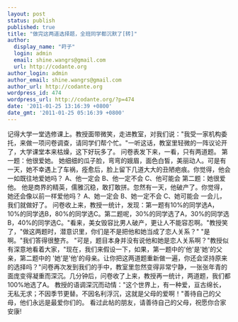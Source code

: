 ```yaml
---
layout: post
status: publish
published: true
title: "做完这两道选择题，全班同学都沉默了[转]"
author:
  display_name: "莳子"
  login: admin
  email: shine.wangrs@gmail.com
  url: http://codante.org
author_login: admin
author_email: shine.wangrs@gmail.com
author_url: http://codante.org
wordpress_id: 474
wordpress_url: http://codante.org/?p=474
date: '2011-01-25 13:16:39 +0800'
date_gmt: '2011-01-25 05:16:39 +0800'
---
```


记得大学一堂选修课上。教授面带微笑，走进教室，对我们说："我受一家机构委托，来做一项问卷调查，请同学们帮个忙。"一听这话，教室里轻微的一阵议论开了，大学课堂本来枯燥，这下好玩多了。
问卷表发下来，一看，只有两道题。
第一题：他很爱她。
她细细的瓜子脸，弯弯的娥眉，面色白皙，美丽动人。可是有一天，她不幸遇上了车祸，痊愈后，脸上留下几道大大的丑陋疤痕。你觉得，他会一如既往地爱她吗？
A、他一定会 B、他一定不会 C、他可能会
第二题：她很爱他。
他是商界的精英，儒雅沉稳，敢打敢拼。忽然有一天，他破产了。你觉得，她还会像以前一样爱他吗？
A、她一定会 B、她一定不会 C、她可能会
一会儿，我们就做好了。
问卷收上来，教授一统计，发现：第一题有10%的同学选A，10%的同学选B，80%的同学选C。第二题呢，30%的同学选了A，30%的同学选 B，40%的同学选C。"看来，美女毁容比男人破产，更让人不能容忍啊。"教授笑了，"做这两题时，潜意识里，你们是不是把他和她当成了恋人关系？"
"是啊。"我们答得很整齐。
"可是，题目本身并没有说他和她是恋人关系啊？"教授似有深意地看着大家，"现在，我们来假设一下，如果，第一题中的'他'是'她'的父亲，第二题中的 '她'是'他'的母亲。让你把这两道题重新做一遍，你还会坚持原来的选择吗？"问卷再次发到我们的手中，教室里忽然变得非常宁静，一张张年青的面庞变得凝重而深沉。几分钟后，问卷收了上来，教授再一统计，两道题，我们都100%地选了A。
教授的语调深沉而动情："这个世界上，有一种爱，亘古绵长，无私无求；不因季节更替。不因名利浮沉，这就是父母的爱啊！"善待自己的父母，他们永远是最爱你们的。
看过此帖的朋友，请善待自己的父母，祝愿你合家安康!